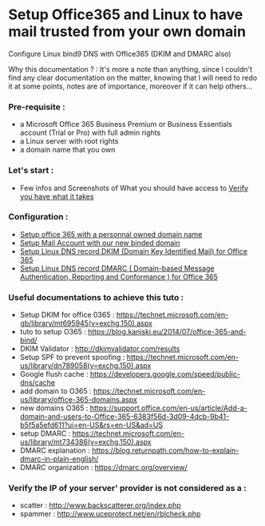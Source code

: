 # Setup Office365 and Linux to have mail trusted from your own domain

Configure Linux bind9 DNS with Office365 (DKIM and DMARC also)

Why this documentation ? :
  It's more a note than anything, since I couldn't find any clear documentation on the matter, knowing that I will need to redo it at some points, notes are of importance, moreover if it can help others...

### Pre-requisite :  
 * a Microsoft Office 365 Business Premium or Business Essentials account (Trial or Pro) with full admin rights 
 * a Linux server with root rights    
 * a domain name that you own

### Let's start :  
 * Few infos and Screenshots of What you should have access to 
	[Verify you have what it takes](docs/startoverview.md)

### Configuration :  
 * [Setup office 365 with a personnal owned domain name](docs/O365_AddDomainFirstSteps.md)
 * [Setup Mail Account with our new binded domain](docs/O365_AddUserOnNewDomain.md)
 * [Setup Linux DNS record DKIM (Domain Key Identified Mail) for Office 365](docs/O365_SetupDKIM.md)
 * [Setup Linux DNS record DMARC ( Domain-based Message Authentication, Reporting and Conformance ) for Office 365](O365_SetupDMARCWithLinux.md)


### Useful documentations to achieve this tuto :    
 * Setup DKIM for office 0365 : <https://technet.microsoft.com/en-gb/library/mt695945(v=exchg.150).aspx>  
 * tuto to setup O365 : <https://blog.kaniski.eu/2014/07/office-365-and-bind/>  
 * DKIM Validator : <http://dkimvalidator.com/results>  
 * Setup SPF to prevent spoofing : <https://technet.microsoft.com/en-us/library/dn789058(v=exchg.150).aspx>  
 * Google flush cache : <https://developers.google.com/speed/public-dns/cache>
 * add domain to O365 : <https://technet.microsoft.com/en-us/library/office-365-domains.aspx>
 * new domains O365 : <https://support.office.com/en-us/article/Add-a-domain-and-users-to-Office-365-6383f56d-3d09-4dcb-9b41-b5f5a5efd611?ui=en-US&rs=en-US&ad=US>  
 * setup DMARC : <https://technet.microsoft.com/en-us/library/mt734386(v=exchg.150).aspx>
 * DMARC explanation : <https://blog.returnpath.com/how-to-explain-dmarc-in-plain-english/>
 * DMARC organization : <https://dmarc.org/overview/>  
 
### Verify the IP of your server' provider is not considered as a :  
 * scatter : http://www.backscatterer.org/index.php 
 * spammer : http://www.uceprotect.net/en/rblcheck.php


 



